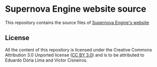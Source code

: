 # Supernova Engine website source

This repository contains the source files of [Supernova Engine's website](http://supernovaengine.org)

## License

All the content of this repository is licensed under the Creative Commons Attribution 3.0 Unported license ([CC BY 3.0](https://creativecommons.org/licenses/by/3.0/)) and is to be attributed to Eduardo Dória Lima and Victor Cisneiros.
